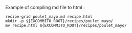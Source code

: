 Example of compiling md file to html :

    recipe-grid poulet_mayo.md recipe.html
    mkdir -p ${EXCOMMITO_ROOT}/recipes/poulet_mayo/
    mv recipe.html ${EXCOMMITO_ROOT}/recipes/poulet_mayo/
